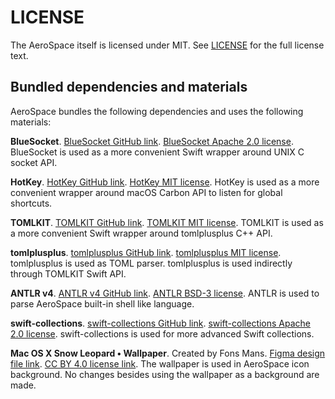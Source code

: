 # LICENSE

The AeroSpace itself is licensed under MIT. See [LICENSE](./LICENSE.txt) for the full license text.

## Bundled dependencies and materials

AeroSpace bundles the following dependencies and uses the following materials:

**BlueSocket**.
[BlueSocket GitHub link](https://github.com/Kitura/BlueSocket).
[BlueSocket Apache 2.0 license](./third-party-license/LICENSE-BlueSocket.txt).
BlueSocket is used as a more convenient Swift wrapper around UNIX C socket API.

**HotKey**.
[HotKey GitHub link](https://github.com/soffes/HotKey).
[HotKey MIT license](./third-party-license/LICENSE-HotKey.txt).
HotKey is used as a more convenient wrapper around macOS Carbon API to listen for global shortcuts.

**TOMLKIT**.
[TOMLKIT GitHub link](https://github.com/LebJe/TOMLKit).
[TOMLKIT MIT license](./third-party-license/LICENSE-TOMLKIT.txt).
TOMLKIT is used as a more convenient Swift wrapper around tomlplusplus C++ API.

**tomlplusplus**.
[tomlplusplus GitHub link](https://github.com/marzer/tomlplusplus).
[tomlplusplus MIT license](./third-party-license/LICENSE-tomlplusplus.txt).
tomlplusplus is used as TOML parser. tomlplusplus is used indirectly through TOMLKIT Swift API.

**ANTLR v4**.
[ANTLR v4 GitHub link](https://github.com/antlr/antlr4).
[ANTLR BSD-3 license](./third-party-license/LICENSE-antlr.txt).
ANTLR is used to parse AeroSpace built-in shell like language.

**swift-collections**.
[swift-collections GitHub link](https://github.com/apple/swift-collections).
[swift-collections Apache 2.0 license](./third-party-license/LICENSE-swift-collections.txt).
swift-collections is used for more advanced Swift collections.

**Mac OS X Snow Leopard • Wallpaper**.
Created by Fons Mans.
[Figma design file link](https://www.figma.com/community/file/1228988440310597758).
[CC BY 4.0 license link](https://creativecommons.org/licenses/by/4.0/).
The wallpaper is used in AeroSpace icon background. No changes besides using the wallpaper as a background are made.
